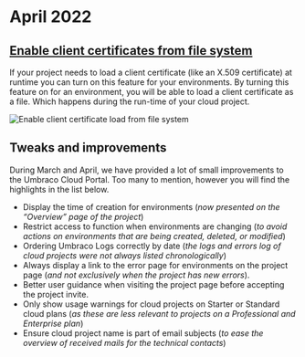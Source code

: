 # April 2022

## [Enable client certificates from file system](../../../build-and-customize-your-solution/ready-to-set-up-your-project/project-settings/application-settings.md)

If your project needs to load a client certificate (like an X.509 certificate) at runtime you can turn on this feature for your environments. By turning this feature on for an environment, you will be able to load a client certificate as a file. Which happens during the run-time of your cloud project.

![Enable client certificate load from file system](../../../set-up/images/EnableClientCertificateLoadedFromFileSystem.gif)

## Tweaks and improvements

During March and April, we have provided a lot of small improvements to the Umbraco Cloud Portal. Too many to mention, however you will find the highlights in the list below.

* Display the time of creation for environments (_now presented on the “Overview” page of the project_)
* Restrict access to function when environments are changing (_to avoid actions on environments that are being created, deleted, or modified_)
* Ordering Umbraco Logs correctly by date (_the logs and errors log of cloud projects were not always listed chronologically_)
* Always display a link to the error page for environments on the project page (_and not exclusively when the project has new errors_).
* Better user guidance when visiting the project page before accepting the project invite.
* Only show usage warnings for cloud projects on Starter or Standard cloud plans (_as these are less relevant to projects on a Professional and Enterprise plan_)
* Ensure cloud project name is part of email subjects (_to ease the overview of received mails for the technical contacts_)
